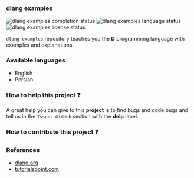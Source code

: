 ### dlang examples

![dlang examples completion status](https://badgen.net/badge/completion/no/red?icon=awesome)
![dlang examples language status](https://badgen.net/badge/language/d/grey)
![dlang examples license status](https://badgen.net/badge/license/BSD-3-Clause/grey)

`dlang-examples` repository teaches you the **D** programming language with examples and explanations.

### Available languages
- English
- Persian

### How to help this project :question:
A great help you can give to this **project** is to find bugs and code bugs and tell us in the `Issues GitHub` section with the **delp** label.

### How to contribute this project :question:

### References
- <a href="https://dlang.org/documentation">dlang.org</a>
- <a href="https://tutorialspoint.com/d_programming">tutorialspoint.com</a>
